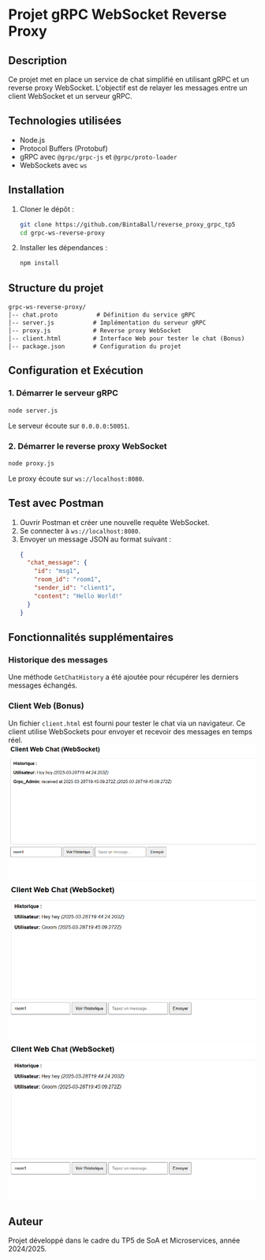 # Projet gRPC WebSocket Reverse Proxy

## Description
Ce projet met en place un service de chat simplifié en utilisant gRPC et un reverse proxy WebSocket. L'objectif est de relayer les messages entre un client WebSocket et un serveur gRPC.

## Technologies utilisées
- Node.js
- Protocol Buffers (Protobuf)
- gRPC avec `@grpc/grpc-js` et `@grpc/proto-loader`
- WebSockets avec `ws`

## Installation
1. Cloner le dépôt :
   ```sh
   git clone https://github.com/BintaBall/reverse_proxy_grpc_tp5
   cd grpc-ws-reverse-proxy
   ```
2. Installer les dépendances :
   ```sh
   npm install
   ```

## Structure du projet
```
grpc-ws-reverse-proxy/
│-- chat.proto           # Définition du service gRPC
│-- server.js           # Implémentation du serveur gRPC
│-- proxy.js            # Reverse proxy WebSocket
│-- client.html         # Interface Web pour tester le chat (Bonus)
│-- package.json        # Configuration du projet
```

## Configuration et Exécution
### 1. Démarrer le serveur gRPC
```sh
node server.js
```
Le serveur écoute sur `0.0.0.0:50051`.

### 2. Démarrer le reverse proxy WebSocket
```sh
node proxy.js
```
Le proxy écoute sur `ws://localhost:8080`.

## Test avec Postman
1. Ouvrir Postman et créer une nouvelle requête WebSocket.
2. Se connecter à `ws://localhost:8080`.
3. Envoyer un message JSON au format suivant :
   ```json
   {
     "chat_message": {
       "id": "msg1",
       "room_id": "room1",
       "sender_id": "client1",
       "content": "Hello World!"
     }
   }
   ```

## Fonctionnalités supplémentaires
### Historique des messages
Une méthode `GetChatHistory` a été ajoutée pour récupérer les derniers messages échangés.

### Client Web (Bonus)
Un fichier `client.html` est fourni pour tester le chat via un navigateur. Ce client utilise WebSockets pour envoyer et recevoir des messages en temps réel.
![Exemple de la page client](images/client1.png)
![Exemple de la page client](images/client2.png)
![Exemple de la page client](images/client2.png)



## Auteur
Projet développé dans le cadre du TP5 de SoA et Microservices, année 2024/2025.

